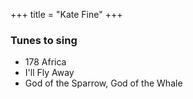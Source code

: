 +++
title = "Kate Fine"
+++
 

### Tunes to sing

- 178 Africa 
- I'll Fly Away
- God of the Sparrow, God of the Whale

